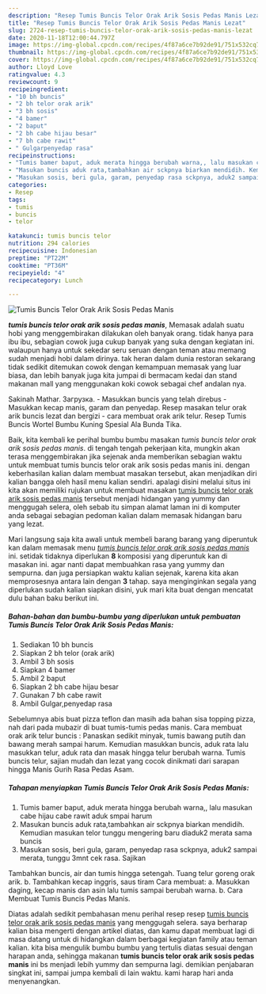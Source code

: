 ```yaml
---
description: "Resep Tumis Buncis Telor Orak Arik Sosis Pedas Manis Lezat"
title: "Resep Tumis Buncis Telor Orak Arik Sosis Pedas Manis Lezat"
slug: 2724-resep-tumis-buncis-telor-orak-arik-sosis-pedas-manis-lezat
date: 2020-11-18T12:00:44.797Z
image: https://img-global.cpcdn.com/recipes/4f87a6ce7b92de91/751x532cq70/tumis-buncis-telor-orak-arik-sosis-pedas-manis-foto-resep-utama.jpg
thumbnail: https://img-global.cpcdn.com/recipes/4f87a6ce7b92de91/751x532cq70/tumis-buncis-telor-orak-arik-sosis-pedas-manis-foto-resep-utama.jpg
cover: https://img-global.cpcdn.com/recipes/4f87a6ce7b92de91/751x532cq70/tumis-buncis-telor-orak-arik-sosis-pedas-manis-foto-resep-utama.jpg
author: Lloyd Love
ratingvalue: 4.3
reviewcount: 9
recipeingredient:
- "10 bh buncis"
- "2 bh telor orak arik"
- "3 bh sosis"
- "4 bamer"
- "2 baput"
- "2 bh cabe hijau besar"
- "7 bh cabe rawit"
- " Gulgarpenyedap rasa"
recipeinstructions:
- "Tumis bamer baput, aduk merata hingga berubah warna,, lalu masukan cabe hijau cabe rawit aduk smpai harum"
- "Masukan buncis aduk rata,tambahkan air sckpnya biarkan mendidih. Kemudian masukan telor tunggu mengering baru diaduk2 merata sama buncis"
- "Masukan sosis, beri gula, garam, penyedap rasa sckpnya, aduk2 sampai merata, tunggu 3mnt cek rasa. Sajikan"
categories:
- Resep
tags:
- tumis
- buncis
- telor

katakunci: tumis buncis telor 
nutrition: 294 calories
recipecuisine: Indonesian
preptime: "PT22M"
cooktime: "PT36M"
recipeyield: "4"
recipecategory: Lunch

---
```



![Tumis Buncis Telor Orak Arik Sosis Pedas Manis](https://img-global.cpcdn.com/recipes/4f87a6ce7b92de91/751x532cq70/tumis-buncis-telor-orak-arik-sosis-pedas-manis-foto-resep-utama.jpg)

<b><i>tumis buncis telor orak arik sosis pedas manis</i></b>, Memasak adalah suatu hobi yang menggembirakan dilakukan oleh banyak orang. tidak hanya para ibu ibu, sebagian cowok juga cukup banyak yang suka dengan kegiatan ini. walaupun hanya untuk sekedar seru seruan dengan teman atau memang sudah menjadi hobi dalam dirinya. tak heran dalam dunia restoran sekarang tidak sedikit ditemukan cowok dengan kemampuan memasak yang luar biasa, dan lebih banyak juga kita jumpai di bermacam kedai dan stand makanan mall yang menggunakan koki cowok sebagai chef andalan nya.

Sakinah Mathar. Загрузка. - Masukkan buncis yang telah direbus - Masukkan kecap manis, garam dan penyedap. Resep masakan telur orak arik buncis lezat dan bergizi - cara membuat orak arik telur. Resep Tumis Buncis Wortel Bumbu Kuning Spesial Ala Bunda Tika.

Baik, kita kembali ke perihal bumbu bumbu masakan <i>tumis buncis telor orak arik sosis pedas manis</i>. di tengah tengah pekerjaan kita, mungkin akan terasa menggembirakan jika sejenak anda memberikan sebagian waktu untuk membuat tumis buncis telor orak arik sosis pedas manis ini. dengan keberhasilan kalian dalam membuat masakan tersebut, akan menjadikan diri kalian bangga oleh hasil menu kalian sendiri. apalagi disini melalui situs ini kita akan memiliki rujukan untuk membuat masakan <u>tumis buncis telor orak arik sosis pedas manis</u> tersebut menjadi hidangan yang yummy dan menggugah selera, oleh sebab itu simpan alamat laman ini di komputer anda sebagai sebagian pedoman kalian dalam memasak hidangan baru yang lezat.


Mari langsung saja kita awali untuk membeli barang barang yang diperuntuk kan dalam memasak menu <u><i>tumis buncis telor orak arik sosis pedas manis</i></u> ini. setidak tidaknya diperlukan <b>8</b> komposisi yang diperuntuk kan di masakan ini. agar nanti dapat membuahkan rasa yang yummy dan sempurna. dan juga persiapkan waktu kalian sejenak, karena kita akan memprosesnya antara lain dengan <b>3</b> tahap. saya menginginkan segala yang diperlukan sudah kalian siapkan disini, yuk mari kita buat dengan mencatat dulu bahan baku berikut ini.

<!--inarticleads1-->

##### Bahan-bahan dan bumbu-bumbu yang diperlukan untuk pembuatan Tumis Buncis Telor Orak Arik Sosis Pedas Manis:

1. Sediakan 10 bh buncis
1. Siapkan 2 bh telor (orak arik)
1. Ambil 3 bh sosis
1. Siapkan 4 bamer
1. Ambil 2 baput
1. Siapkan 2 bh cabe hijau besar
1. Gunakan 7 bh cabe rawit
1. Ambil  Gulgar,penyedap rasa


Sebelumnya abis buat pizza teflon dan masih ada bahan sisa topping pizza, nah dari pada mubazir di buat tumis-tumis pedas manis. Cara membuat orak arik telur buncis : Panaskan sedikit minyak, tumis bawang putih dan bawang merah sampai harum. Kemudian masukkan buncis, aduk rata lalu masukkan telur, aduk rata dan masak hingga telur berubah warna. Tumis buncis telur, sajian mudah dan lezat yang cocok dinikmati dari sarapan hingga Manis Gurih Rasa Pedas Asam. 

<!--inarticleads2-->

##### Tahapan menyiapkan Tumis Buncis Telor Orak Arik Sosis Pedas Manis:

1. Tumis bamer baput, aduk merata hingga berubah warna,, lalu masukan cabe hijau cabe rawit aduk smpai harum
1. Masukan buncis aduk rata,tambahkan air sckpnya biarkan mendidih. Kemudian masukan telor tunggu mengering baru diaduk2 merata sama buncis
1. Masukan sosis, beri gula, garam, penyedap rasa sckpnya, aduk2 sampai merata, tunggu 3mnt cek rasa. Sajikan


Tambahkan buncis, air dan tumis hingga setengah. Tuang telur goreng orak arik. b. Tambahkan kecap inggris, saus tiram Cara membuat: a. Masukkan daging, kecap manis dan asin lalu tumis sampai berubah warna. b. Cara Membuat Tumis Buncis Pedas Manis. 

Diatas adalah sedikit pembahasan menu perihal resep resep <u>tumis buncis telor orak arik sosis pedas manis</u> yang menggugah selera. saya berharap kalian bisa mengerti dengan artikel diatas, dan kamu dapat membuat lagi di masa datang untuk di hidangkan dalam berbagai kegiatan family atau teman kalian. kita bisa mengulik bumbu bumbu yang tertulis diatas sesuai dengan harapan anda, sehingga makanan <b>tumis buncis telor orak arik sosis pedas manis</b> ini bs menjadi lebih yummy dan sempurna lagi. demikian penjabaran singkat ini, sampai jumpa kembali di lain waktu. kami harap hari anda menyenangkan.
